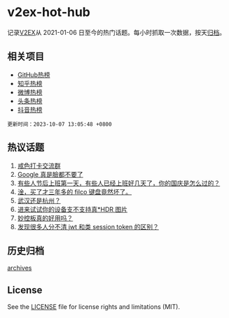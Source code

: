 # v2ex-hot-hub

 记录[V2EX](https://www.v2ex.com/)从 2021-01-06 日至今的热门话题。每小时抓取一次数据，按天[归档](archives)。
 
 ## 相关项目

- [GitHub热榜](https://github.com/lonnyzhang423/github-hot-hub)
- [知乎热榜](https://github.com/lonnyzhang423/zhihu-hot-hub)
- [微博热榜](https://github.com/lonnyzhang423/weibo-hot-hub)
- [头条热榜](https://github.com/lonnyzhang423/toutiao-hot-hub)
- [抖音热榜](https://github.com/lonnyzhang423/douyin-hot-hub)


 `更新时间：2023-10-07 13:05:48 +0800`

## 热议话题

1. [戒色打卡交流群](https://www.v2ex.com/t/979221)
1. [Google 真是臉都不要了](https://www.v2ex.com/t/979388)
1. [有些人节后上班第一天，有些人已经上班好几天了，你的国庆是怎么过的？](https://www.v2ex.com/t/979342)
1. [淦，买了才三年多的 filco 键盘竟然坏了。](https://www.v2ex.com/t/979193)
1. [武汉还是杭州？](https://www.v2ex.com/t/979358)
1. [进来试试你的设备支不支持真*HDR 图片](https://www.v2ex.com/t/979304)
1. [妙控板真的好用吗？](https://www.v2ex.com/t/979194)
1. [发现很多人分不清 jwt 和类 session token 的区别？](https://www.v2ex.com/t/979326)

## 历史归档

[archives](archives)

## License

See the [LICENSE](LICENSE) file for license rights and limitations (MIT).
